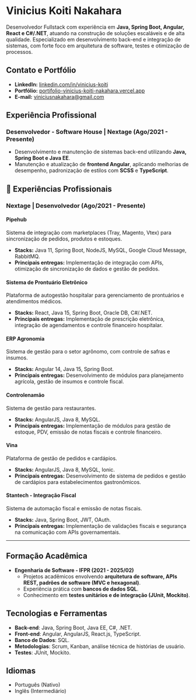 # Vinicius Koiti Nakahara

Desenvolvedor Fullstack com experiência em **Java, Spring Boot, Angular, React e C#/.NET**, atuando na construção de soluções escaláveis e de alta qualidade. Especializado em desenvolvimento back-end e integração de sistemas, com forte foco em arquitetura de software, testes e otimização de processos.

## Contato e Portfólio
- **LinkedIn:** [linkedin.com/in/vinicius-koiti](https://www.linkedin.com/in/vinicius-koiti/)
- **Portfólio:** [portifolio-vinicius-koiti-nakahara.vercel.app](https://portifolio-vinicius-koiti-nakahara.vercel.app/)
- **E-mail:** viniciusnakahara@gmail.com

## Experiência Profissional

### Desenvolvedor - Software House | Nextage (Ago/2021 - Presente)
- Desenvolvimento e manutenção de sistemas back-end utilizando **Java, Spring Boot e Java EE**.
- Manutenção e atualização de **frontend Angular**, aplicando melhorias de desempenho, padronização de estilos com **SCSS** e **TypeScript**.


## 📌 Experiências Profissionais

### **Nextage | Desenvolvedor (Ago/2021 - Presente)**

#### **Pipehub**  
Sistema de integração com marketplaces (Tray, Magento, Vtex) para sincronização de pedidos, produtos e estoques.  
- **Stacks:** Java 11, Spring Boot, NodeJS, MySQL, Google Cloud Message, RabbitMQ.  
- **Principais entregas:** Implementação de integração com APIs, otimização de sincronização de dados e gestão de pedidos.  

#### **Sistema de Prontuário Eletrônico**  
Plataforma de autogestão hospitalar para gerenciamento de prontuários e atendimentos médicos.  
- **Stacks:** React, Java 15, Spring Boot, Oracle DB, C#/.NET.  
- **Principais entregas:** Implementação de prescrição eletrônica, integração de agendamentos e controle financeiro hospitalar.  

#### **ERP Agronomia**  
Sistema de gestão para o setor agrônomo, com controle de safras e insumos.  
- **Stacks:** Angular 14, Java 15, Spring Boot.  
- **Principais entregas:** Desenvolvimento de módulos para planejamento agrícola, gestão de insumos e controle fiscal.  

#### **Controlenamão**  
Sistema de gestão para restaurantes.  
- **Stacks:** AngularJS, Java 8, MySQL.  
- **Principais entregas:** Implementação de módulos para gestão de estoque, PDV, emissão de notas fiscais e controle financeiro.  

#### **Vina**  
Plataforma de gestão de pedidos e cardápios.  
- **Stacks:** AngularJS, Java 8, MySQL, Ionic.  
- **Principais entregas:** Desenvolvimento de sistema de pedidos e gestão de cardápios para estabelecimentos gastronômicos.  

#### **Stantech - Integração Fiscal**  
Sistema de automação fiscal e emissão de notas fiscais.  
- **Stacks:** Java, Spring Boot, JWT, OAuth.  
- **Principais entregas:** Implementação de validações fiscais e segurança na comunicação com APIs governamentais.  

---


## Formação Acadêmica
- **Engenharia de Software - IFPR (2021 - 2025/02)**
  - Projetos acadêmicos envolvendo **arquitetura de software, APIs REST, padrões de software (MVC e hexagonal)**.
  - Experiência prática com **bancos de dados SQL**.
  - Conhecimento em **testes unitários e de integração (JUnit, Mockito)**.

## Tecnologias e Ferramentas
- **Back-end**: Java, Spring Boot, Java EE, C#, .NET.
- **Front-end**: Angular, AngularJS, React.js, TypeScript.
- **Banco de Dados**: SQL.
- **Metodologias**: Scrum, Kanban, análise técnica de histórias de usuário.
- **Testes**: JUnit, Mockito.

## Idiomas
- Português (Nativo)
- Inglês (Intermediário)

